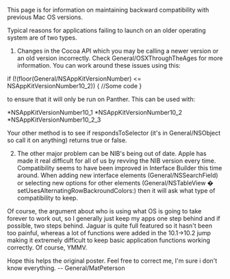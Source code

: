 This page is for information on maintaining backward compatibility with previous Mac OS versions.

Typical reasons for applications failing to launch on an older operating system are of two types. 

1) Changes in the Cocoa API which you may be calling a newer version or an old version incorrectly. Check General/OSXThroughTheAges for more information. You can work around these issues using this:
    
if (!(floor(General/NSAppKitVersionNumber) <= NSAppKitVersionNumber10_2)) { //Some code }


to ensure that it will only be run on Panther. This can be used with:

*NSAppKitVersionNumber10_1
*NSAppKitVersionNumber10_2
*NSAppKitVersionNumber10_2_3


Your other method is to see if respondsToSelector (it's in General/NSObject so call it on anything) returns true or false.

2) The other major problem can be NIB's being out of date. Apple has made it real difficult for all of us by revving the NIB version every time. Compatibility seems to have been improved in Interface Builder this time around. When adding new interface elements (General/NSSearchField) or selecting new options for other elements (General/NSTableView � setUsesAlternatingRowBackroundColors:) then it will ask what type of compatibility to keep. 

Of course, the argument about who is using what OS is going to take forever to work out, so I generally just keep my apps one step behind and if possible, two steps behind. Jaguar is quite full featured so it hasn't been too painful, whereas a lot of functions were added in the 10.1->10.2 jump making it extremely difficult to keep basic application functions working correctly. Of course, YMMV.

Hope this helps the original poster. Feel free to correct me, I'm sure i don't know everything. -- General/MatPeterson